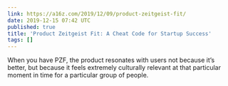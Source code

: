 ```yaml
---
link: https://a16z.com/2019/12/09/product-zeitgeist-fit/
date: 2019-12-15 07:42 UTC
published: true
title: 'Product Zeitgeist Fit: A Cheat Code for Startup Success'
tags: []
---
```


When you have PZF, the product resonates with users not because it’s better, but because it feels extremely culturally relevant at that particular moment in time for a particular group of people.
